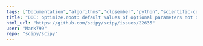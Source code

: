 ```yaml
---
tags: ["Documentation","algorithms","closember","python","scientific-computing","scipy","scipy.optimize"]
title: "DOC: optimize.root: default values of optional parameters not documented"
html_url: "https://github.com/scipy/scipy/issues/22635"
user: "Mark799"
repo: "scipy/scipy"
---
```


